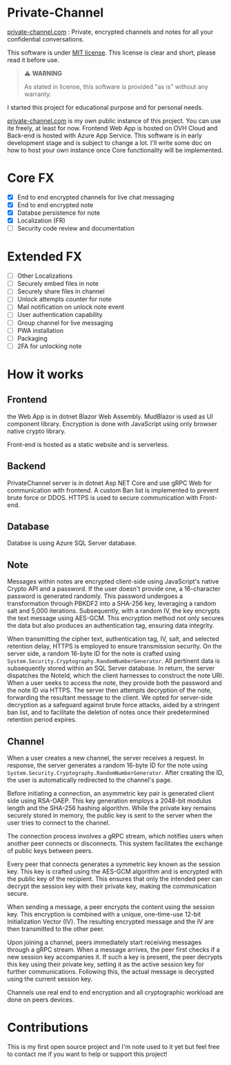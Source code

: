 # Private-Channel
[private-channel.com](https://private-channel.com) : Private, encrypted channels and notes for all your confidential conversations.

This software is under [MIT license](./LICENSE.txt). This license is clear and short, please read it before use.

> ⚠️ **WARNING**
>
> As stated in license, this software is provided "as is" without any warranty.

I started this project for educational purpose and for personal needs.

[private-channel.com](https://private-channel.com) is my own public instance of this project. You can use ite freely, at least for now. 
Frontend Web App is hosted on OVH Cloud and Back-end is hosted with Azure App Service.
This software is in early development stage and is subject to change a lot.
I'll write some doc on how to host your own instance once Core functionality will be implemented.

# Core FX
- [x] End to end encrypted channels for live chat messaging
- [x] End to end encrypted note
- [X] Databse persistence for note
- [X] Localization (FR)
- [ ] Security code review and documentation

# Extended FX
- [ ] Other Localizations
- [ ] Securely embed files in note
- [ ] Securely share files in channel
- [ ] Unlock attempts counter for note
- [ ] Mail notification on unlock note event
- [ ] User authentication capability
- [ ] Group channel for live messaging
- [ ] PWA installation
- [ ] Packaging
- [ ] 2FA for unlocking note

# How it works

## Frontend
the Web App is in dotnet Blazor Web Assembly. MudBlazor is used as UI component library. Encryption is done with JavaScript using only browser native crypto library.

Front-end is hosted as a static website and is serverless.

## Backend
PrivateChannel server is in dotnet Asp NET Core and use gRPC Web for communication with frontend. A custom Ban list is implemented to prevent brute force or DDOS. HTTPS is used to secure communication with Front-end.

## Database
Databse is using Azure SQL Server database.

## Note
Messages within notes are encrypted client-side using JavaScript's native Crypto API and a password.
If the user doesn't provide one, a 16-character password is generated randomly.
This password undergoes a transformation through PBKDF2 into a SHA-256 key, leveraging a random salt and 5,000 iterations.
Subsequently, with a random IV, the key encrypts the text message using AES-GCM.
This encryption method not only secures the data but also produces an authentication tag, ensuring data integrity.

When transmitting the cipher text, authentication tag, IV, salt, and selected retention delay, HTTPS is employed to ensure transmission security.
On the server side, a random 16-byte ID for the note is crafted using `System.Security.Cryptography.RandomNumberGenerator`.
All pertinent data is subsequently stored within an SQL Server database.
In return, the server dispatches the NoteId, which the client harnesses to construct the note URI.
When a user seeks to access the note, they provide both the password and the note ID via HTTPS.
The server then attempts decryption of the note, forwarding the resultant message to the client.
We opted for server-side decryption as a safeguard against brute force attacks, aided by a stringent ban list, and to facilitate the deletion of notes once their predetermined retention period expires.

## Channel
When a user creates a new channel, the server receives a request.
In response, the server generates a random 16-byte ID for the note using `System.Security.Cryptography.RandomNumberGenerator`.
After creating the ID, the user is automatically redirected to the channel's page.

Before initiating a connection, an asymmetric key pair is generated client side using RSA-OAEP.
This key generation employs a 2048-bit modulus length and the SHA-256 hashing algorithm.
While the private key remains securely stored in memory, the public key is sent to the server when the user tries to connect to the channel.

The connection process involves a gRPC stream, which notifies users when another peer connects or disconnects.
This system facilitates the exchange of public keys between peers.

Every peer that connects generates a symmetric key known as the session key.
This key is crafted using the AES-GCM algorithm and is encrypted with the public key of the recipient. This ensures that only the intended peer can decrypt the session key with their private key, making the communication secure.

When sending a message, a peer encrypts the content using the session key.
This encryption is combined with a unique, one-time-use 12-bit Initialization Vector (IV).
The resulting encrypted message and the IV are then transmitted to the other peer.

Upon joining a channel, peers immediately start receiving messages through a gRPC stream.
When a message arrives, the peer first checks if a new session key accompanies it.
If such a key is present, the peer decrypts this key using their private key, setting it as the active session key for further communications.
Following this, the actual message is decrypted using the current session key.

Channels use real end to end encryption and all cryptographic workload are done on peers devices.


# Contributions
This is my first open source project and I'm note used to it yet but feel free to contact me if you want to help or support this project!